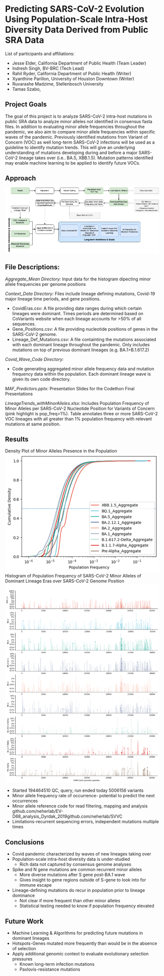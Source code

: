 # Predicting SARS-CoV-2 Evolution Using Population-Scale Intra-Host Diversity Data Derived from Public SRA Data

List of participants and affiliations:
- Jesse Elder, California Department of Public Health (Team Leader)
- Indresh Singh, BV-BRC (Tech Lead)
- Rahil Ryder, California Department of Public Health (Writer)
- Xyanthine Parillon, University of Houston Downtown (Writer)
- Ruvarashe Madzime, Stellenbosch University
- Tamas Szabo, 
## Project Goals
The goal of this project is to analyze SARS-CoV-2 intra-host mutations in public SRA data to analyze minor alleles not identified in consensus fasta files. In addition to evaluating minor allele frequencies throughout the pandemic, we also aim to compare minor allele frequencies within specific waves of the pandemic. Previously identified mutations from Variant of Concern (VOC) as well long-term SARS-CoV-2 infections will be used as a guideline to identify mutation trends. This will give an underlying understanding of mutations developing during and before a major SARS-CoV-2 lineage takes over (i.e.. BA.5, XBB.1.5). Mutation patterns identified may enable machine learning to be applied to identify future VOCs. 

## Approach
  ![Workflow](VCFCodeathon_Workflow.png)

## File Descriptions:
_Aggregate_Mean Directory:_
Input data for the histogram dipecting minor allele frequencies per genome positions

_Context_Data Directory:_
Files include lineage defining mutations, Covid-19 major lineage time periods, and gene positions.
- CovidEras.csv: A file providing date ranges during which certain lineages were dominant. Times periods are determined based on CoVariants website when each lineage accounts for >50% of all sequences.
- Gene_Positions.csv: A file providing nucleotide positions of genes in the SARS-CoV-2 genome.
- Lineage_Def_Mutations.csv: A file containting the mutations associated with each dominant lineage throughout the pandemic. Only includes mutations on top of previous dominant lineages (e.g. BA.1>B.1.617.2)

_Covid_Wave_Code Directory:_
- Code generating aggregated minor allele frequency data and mutation frequency data within the population. Each dominant lineage wave is given its own code directory.

_MAF_Predictors.pptx:_ Presentation Slides for the Codethon Final Presentations

_LineageTrends_withMinorAlleles.xlsx:_ Includes Population Frequency of Minor Alleles per SARS-CoV-2 Nucleotide Position for Variants of Concern (pink highlight is pop_freq>1%). Table annotates three or more SARS-CoV-2 VOC lineages with all greater than 1% population frequency  with relevant mutations at same position. 


## Results
Density Plot of Minor Alleles Presence in the Population
  ![Kernel Density Plot](waves_kdeplot.png)
Histogram of Population Frequency of SARS-CoV-2 Minor Alleles of Dominant Lineage Eras over SARS-CoV-2 Genome Position
  ![MAF Genome Histogram](Hist_maf_SARS-CoV-2_Lineage.png)
- Started 194464510   QC, query, run   ended today 5006156 variants
- Minor allele frequency rate of occurrence- potential to predict the next occurrences
- Minor allele reference code for read filtering, mapping and analysis github.com/neherlab/EV-D68_analysis_Dyrdak_2019github.com/neherlab/SVVC
- Limitations-recurrent sequencing errors, independent mutations multiple times

## Conclusions
- Covid pandemic characterized by waves of new lineages taking over
- Population-scale intra-host diversity data is under-studied
  - Rich data not captured by consensus genome analyses
- Spike and N gene mutations are common recurrent minor alleles
  - More diverse mutations after S gene post-BA.1 wave
  - Gives insight to gene regions outside of S-gene to look into for immune escape
- Lineage-defining mutations do recur in population prior to lineage dominance
  - Not clear if more frequent than other minor alleles
  - Statistical testing needed to know if population frequency elevated

## Future Work
- Machine Learning & Algorithms for predicting future mutations in dominant lineages
- Hotspots-Genes mutated more frequently than would be in the absence of selection
- Apply additional genomic context to evaluate evolutionary selection pressures
  - Known long-term infection mutations
  - Paxlovis-resistance mutations


